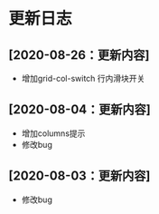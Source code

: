 # 更新日志


## [2020-08-26：更新内容]

- 增加grid-col-switch 行内滑块开关

## [2020-08-04：更新内容]

- 增加columns提示
- 修改bug

## [2020-08-03：更新内容]

- 修改bug